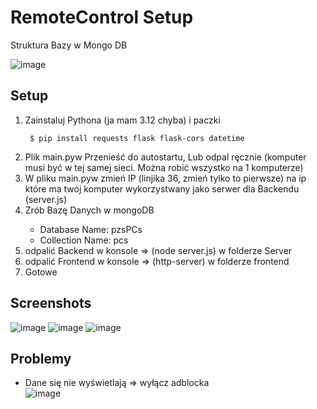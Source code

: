 # RemoteControl Setup

Struktura Bazy w Mongo DB

![image](https://github.com/OppaiHacker/RemoteControl/assets/89047121/7376a72b-f007-48ed-a8d5-10891654d3f4)


## Setup
<ol>
  <li>Zainstaluj Pythona (ja mam 3.12 chyba) i paczki</li>   
  
  ```
   $ pip install requests flask flask-cors datetime 
  ```
  
  <li>Plik main.pyw Przenieść do autostartu, Lub odpal ręcznie (komputer musi być w tej samej sieci. Można robić wszystko na 1 komputerze)</li>
  <li> W pliku main.pyw zmień IP (linjika 36, zmień tylko to pierwsze) na ip które ma twój komputer wykorzystwany jako serwer dla Backendu (server.js)</li>

  <li>Zrób Bazę Danych w mongoDB</li>
  <ul>
    <li>Database Name: pzsPCs</li>
    <li>Collection Name: pcs</li>
  </ul>
  

  
  <li>odpalić Backend w konsole => (node server.js) w folderze Server</li>
  <li>odpalić Frontend w konsole => (http-server) w folderze frontend</li>
  <li>Gotowe</li>
</ol>

## Screenshots

![image](https://github.com/OppaiHacker/RemoteControl/assets/89047121/f1a9fa77-c7a8-461e-8bf9-e1ffa6ad512d)
![image](https://github.com/OppaiHacker/RemoteControl/assets/89047121/4e42c4b4-b07a-4583-9667-b5ff143702d2)
![image](https://github.com/OppaiHacker/RemoteControl/assets/89047121/e043ea07-aef8-445a-90ae-b9b24732892a)

## Problemy
* Dane się nie wyświetlają
  => wyłącz adblocka <br>
![image](https://github.com/OppaiHacker/RemoteControl/assets/89047121/988f167c-c0f7-4b6f-8f0d-16790c934e32)


